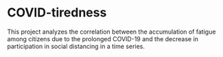 # COVID-tiredness
This project analyzes the correlation between the accumulation of fatigue among citizens due to the prolonged COVID-19 and the decrease in participation in social distancing in a time series.
